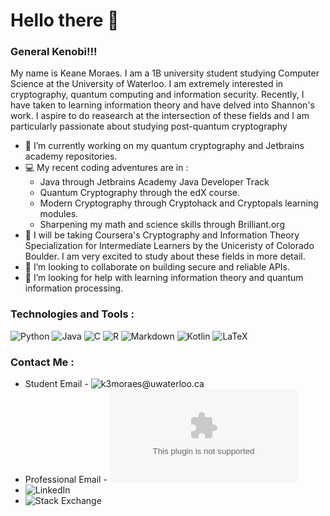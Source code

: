 # Hello there 👋 
### General Kenobi!!!

My name is Keane Moraes. I am a 1B university student studying Computer Science at the University of Waterloo. I am extremely interested in cryptography, quantum computing and information security. Recently, I have taken to learning information theory and have delved into Shannon's work. I aspire to do reasearch at the intersection of these fields and I am particularly passionate about studying post-quantum cryptography

- 🔭 I’m currently working on my quantum cryptography and Jetbrains academy repositories.
- 💻 My recent coding adventures are in :
  * Java through Jetbrains Academy Java Developer Track
  * Quantum Cryptography through the edX course.
  * Modern Cryptography through Cryptohack and Cryptopals learning modules. 
  * Sharpening my math and science skills through Brilliant.org
- 🌱  I will be taking Coursera's Cryptography and Information Theory Specialization for Intermediate Learners by the Uniceristy of Colorado Boulder. I am very excited to study about these fields in more detail. 
- 👯 I’m looking to collaborate on building secure and reliable APIs.
- 🤔 I’m looking for help with learning information theory and quantum information processing.

### Technologies and Tools :
![Python](https://img.shields.io/badge/Python-3776AB?style=for-the-badge&logo=python&logoColor=white) ![Java]( https://img.shields.io/badge/Java-ED8B00?style=for-the-badge&logo=java&logoColor=white)  ![C]( 	https://img.shields.io/badge/C-00599C?style=for-the-badge&logo=c&logoColor=white)  ![R](https://img.shields.io/badge/R-276DC3?style=for-the-badge&logo=r&logoColor=white)  ![Markdown]( 	https://img.shields.io/badge/Markdown-000000?style=for-the-badge&logo=markdown&logoColor=white)  ![Kotlin]( 	https://img.shields.io/badge/Kotlin-0095D5?&style=for-the-badge&logo=kotlin&logoColor=white) ![LaTeX](https://img.shields.io/badge/LaTeX-0078D4?style=for-the-badge&logo=LaTeX&logoColor=white)


### Contact Me :
* Student Email - ![k3moraes@uwaterloo.ca](mailto:k3moraes@uwaterloo.ca)  
* Professional Email - ![keanejonathan3@gmail.com](mailto:keanejonathan3@gmail.com)  
* ![LinkedIn](https://www.linkedin.com/in/keane-moraes-858493167/)  
* ![Stack Exchange](https://stackexchange.com/users/14957124/keane-jonathan)  
<!--

- [![My GitHub stats](https://github-readme-stats.vercel.app/api?username=LordVader31)](https://github.com/anuraghazra/github-readme-stats)
-->
